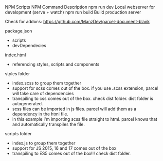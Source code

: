 NPM Scripts
NPM Command 	Description
npm run dev 	Local webserver for development (serve + watch)
npm run build 	Build production server

Check for addons: https://github.com/ManzDev/parcel-document-blank

package.json
 - scripts
 - devDependecies

index.html
 - referencing styles, scripts and components

 styles folder
  - index.scss to group them together
  - support for scss comes out of the box. if you use .scss extension, parcel will take care of dependencies
  - transpiling to css comes out of the box. check dist folder. dist folder is autogenerated.
  - scss files can be imported in js files. parcel will add them as a dependency in the html file. 
  - in this example i'm importing scss file straight to html. parcel knows that and automatically transpiles the file.

  scripts folder
   - index.js to group them together
   - support for JS 2015, 16 and 17 comes out of the box
   - transpiling to ES5 comes out of the box!!! check dist folder.
